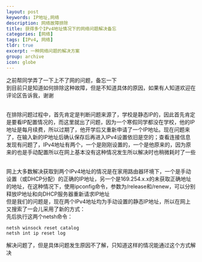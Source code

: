 ```yaml
---
layout: post
keywords: IP地址,网络
description: 网络故障排除
title: 获得多个IPv4地址情况下的网络问题解决备忘
categories: [网络]
tags: [IPv4, 网络]
tldr: true
excerpt: 一种网络问题的解决方案
group: archive
icon: globe
---
```


之前帮同学弄了一下上不了网的问题，备忘一下</br>
到目前只是知道如何排除这种故障，但是不知道具体的原因，如果有人知道欢迎在评论区告诉我，谢谢</br></br>

在排除问题过程中，首先肯定是判断问题来源了，学校是静态IP的，因此首先肯定是要看IP配置情况的，而这里就出了问题，因为一个寒假同学都没在学校，他的IP地址是每月续费，所以过期了，他开学后又重新申请了一个IP地址。现在问题来了，在输入新的IP地址后确认保存后再进入IPv4设置依旧是空的；查看连接信息发现有问题了，IPv4地址有两个，一个是刚刚设置的，一个是他原来的，因为原来的也是手动配置所以在网上基本没有这种情况发生所以解决时也稍微耗时了一些</br></br>

网上大多数解决获取到两个IPv4地址的情况是在家用路由器环境下，一个是手动设置（或DHCP分配）的正确的IP地址，另一个是169.254.x.x的未获取正确地址的地址，在这种情况下，使用ipconfig命令，参数为/release和/renew，可以分别释放IP地址和向DHCP服务器重新请求IP地址</br>
但是我们的问题是，现在两个IPv4地址均为手动设置的静态IP地址，所以在网上又搜索了一会儿采用了新的方式：</br>
先后执行这两个netsh命令：
<pre><code>netsh winsock reset catalog
netsh int ip reset log
</code></pre>
解决问题了，但是具体问题发生原因不了解，只知道这样的情况能通过这个方式解决